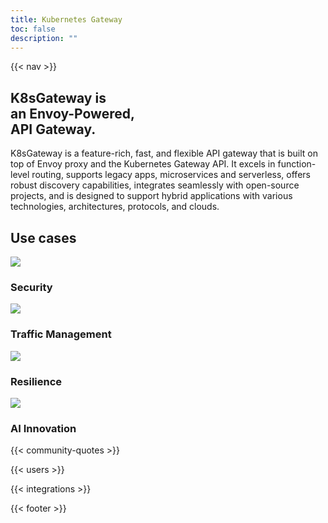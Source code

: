 ```yaml
---
title: Kubernetes Gateway
toc: false
description: ""
---
```


{{< nav >}}

<section class="bg-primary-bg text-white font-primary pb-[4.375rem] lg:pb-50 px-4 lg:px-12 xl:px-25 bg-[url(/hero-background.svg)] bg-center bg-no-repeat pt-[9.875rem] lg:pt-[19.4375rem] bg-[length:61.85319rem_60.14119rem] lg:bg-auto">
  <div class="mx-auto max-w-[1440px] flex flex-col lg:flex-row justify-between gap-[4.375rem] lg:gap-0">
    <h1 class="text-[2.1875rem] lg:text-[4.0625rem] font-semibold leading-[2.40625rem] lg:leading-[4.46875rem] lg:w-[44.34994rem]">
      K8sGateway is<br />an Envoy-Powered,<br />API Gateway.
    </h1>
    <p class="lg:w-[31.11344rem] text-xl">
      K8sGateway is a feature-rich, fast, and flexible API gateway that is built on top of Envoy proxy and the Kubernetes Gateway API. It excels in function-level routing, supports legacy apps, microservices and serverless, offers robust discovery capabilities, integrates seamlessly with open-source projects, and is designed to support hybrid applications with various technologies, architectures, protocols, and clouds.
    </p>
  </div>
</section>

<section id="use-cases" class="py-[4.375rem] md:py-50 px-4 md:px-12 xl:px-25 flex flex-col gap-[3.125rem] md:gap-[6.94rem] items-center max-w-[1440px] mx-auto">
  <h2 class="text-primary-text text-[2.5rem] leading-[2.75rem] font-semibold font-primary">
    Use cases
  </h2>
  <div class="flex gap-8 flex-wrap justify-center">
    <div class="flex gap-8 flex-wrap w-full md:w-auto">
      <div class="flex md:flex-col items-center bg-card-bg px-4 py-[3.75rem] gap-[1.6875rem] md:gap-[3.125rem] w-full md:w-[17.875rem] h-[7.4375rem] md:h-[18.75rem]">
        <img src="/use-case-security.svg" />
        <h3 class="font-semibold text-[1.25rem] md:text-[1.5625rem] leading-[1.71875rem] text-primary-text font-primary">Security</h3>
      </div>
      <div class="flex md:flex-col items-center bg-card-bg px-4 py-[3.75rem] gap-[1.6875rem] md:gap-[3.125rem] w-full md:w-[17.875rem] h-[7.4375rem] md:h-[18.75rem]">
        <img src="/use-case-traffic.svg" />
        <h3 class="font-semibold text-[1.25rem] md:text-[1.5625rem] leading-[1.71875rem] text-primary-text font-primary">Traffic Management</h3>
      </div>
    </div>
    <div class="flex gap-8 flex-wrap w-full md:w-auto">
      <div class="flex md:flex-col items-center bg-card-bg px-4 py-[3.75rem] gap-[1.6875rem] md:gap-[3.125rem] w-full md:w-[17.875rem] h-[7.4375rem] md:h-[18.75rem]">
        <img src="/use-case-resilience.svg" />
        <h3 class="font-semibold text-[1.25rem] md:text-[1.5625rem] leading-[1.71875rem] text-primary-text font-primary">Resilience</h3>
      </div>
      <div class="flex md:flex-col items-center bg-card-bg px-4 py-[3.75rem] gap-[1.6875rem] md:gap-[3.125rem] w-full md:w-[17.875rem] h-[7.4375rem] md:h-[18.75rem]">
        <img src="/use-case-ai.svg" />
        <h3 class="font-semibold text-[1.25rem] md:text-[1.5625rem] leading-[1.71875rem] text-primary-text font-primary">AI Innovation</h3>
      </div>
    </div>
  </div>
</section>

{{< community-quotes >}}

{{< users >}}

{{< integrations >}}

{{< footer >}}